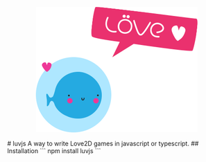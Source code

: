 <div align="center">
    <p>
        <a href="https://love2d.org"><img src="https://raw.githubusercontent.com/WhyNotDogie/luvjs/main/readme/love2d-logo.png"/></a>
    </p>
</div>
# luvjs  
A way to write Love2D games in javascript or typescript.  
## Installation
```
npm install luvjs
```